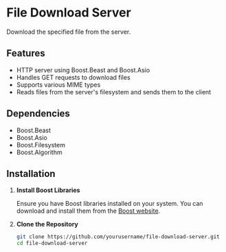 # File Download Server

Download the specified file from the server.
 
## Features

- HTTP server using Boost.Beast and Boost.Asio
- Handles GET requests to download files
- Supports various MIME types
- Reads files from the server's filesystem and sends them to the client

## Dependencies

- Boost.Beast
- Boost.Asio
- Boost.Filesystem
- Boost.Algorithm

## Installation

1. **Install Boost Libraries**

   Ensure you have Boost libraries installed on your system. You can download and install them from the [Boost website](https://www.boost.org/).

2. **Clone the Repository**

   ```bash
   git clone https://github.com/yourusername/file-download-server.git
   cd file-download-server

